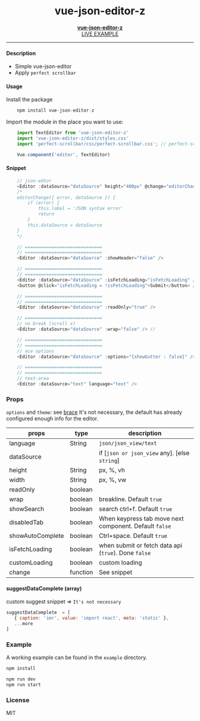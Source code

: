 <div align="center">
    <h1>vue-json-editor-z</h1>
    <strong>
        <a href="https://github.com/delpikye-v/vue-json-editor">vue-json-editor-z</a>
    </strong>
    <br />
    <a href="https://codesandbox.io/s/vue-json-editor-zb4es">LIVE EXAMPLE</a>
</div>

---

#### Description
+ Simple vue-json-editor
+ Apply `perfect scrollbar`


#### Usage
Install the package
```js
    npm install vue-json-editor-z
```

Import the module in the place you want to use:
```js
    import TextEditor from 'vue-json-editor-z'
    import 'vue-json-editor-z/dist/styles.css'
    import 'perfect-scrollbar/css/perfect-scrollbar.css'; // perfect-scrollbar

    Vue.component('editor', TextEditor)
```

#### Snippet
```js
    // json-edtor
    <Editor :dataSource="dataSource" height="400px" @change="editorChange" />
    /*
    editorChange({ error, dataSource }) {
        if (error) {
            this.label = 'JSON syntax error'
            return
        }
        this.dataSource = dataSource
    }
    */

    // =============================
    // =============================
    <Editor :dataSource="dataSource" :showHeader="false" />

    // =============================
    // =============================
    <Editor :dataSource="dataSource" :isFetchLoading="isFetchLoading" />
    <button @click="isFetchLoading = !isFetchLoading">Submit</button> // make lock editor when save api

    // =============================
    // =============================
    <Editor :dataSource="dataSource" :readOnly="true" />

    // =============================
    // no break (scroll x)
    <Editor :dataSource="dataSource" :wrap="false" /> //

    // =============================
    // =============================
    // ace options
    <Editor :dataSource="dataSource" :options="{showGutter : false}" />

    // =============================
    // =============================
    // text-area
    <Editor :dataSource="text" language="text" />
```

### Props

`options` and `theme`: see [brace](https://www.npmjs.com/package/brace)
It's not necessary, the default has already configured enough info for the editor.


| **props**               | **type**   | **description**                                            |
|-------------------------|------------|------------------------------------------------------------|
| language                | String     | `json/json_view/text`                                      |
| dataSource              |            | if [`json or json_view` any]. [else `string`]              |
| height                  | String     | px, %, vh                                                  |
| width                   | String     | px, %, vw                                                  |
| readOnly                | boolean    |                                                            |
| wrap                    | boolean    | breakline. Default `true`                                  |
| showSearch              | boolean    | search ctrl+f. Default `true`                              |
| disabledTab             | boolean    | When keypress tab move next component. Default `false`     |
| showAutoComplete        | boolean    | Ctrl+space. Default `true`                                 |
| isFetchLoading          | boolean    | when submit or fetch data api (`true`). Done `false`       |
| customLoading           | boolean    |<Editor><div>custom loading</div></Editor>                  |
| change                  | function   |See snippet                                                 |

#### suggestDataComplete (array)
custom suggest snippet
=> `It's not necessary`
```js
suggestDataComplete  = [
   { caption: 'imr', value: 'import react', meta: 'static' },
   ...more
]
```

### Example
A working example can be found in the `example` directory.

```js
npm install
```
```js
npm run dev
npm run start
```

### License
MIT
